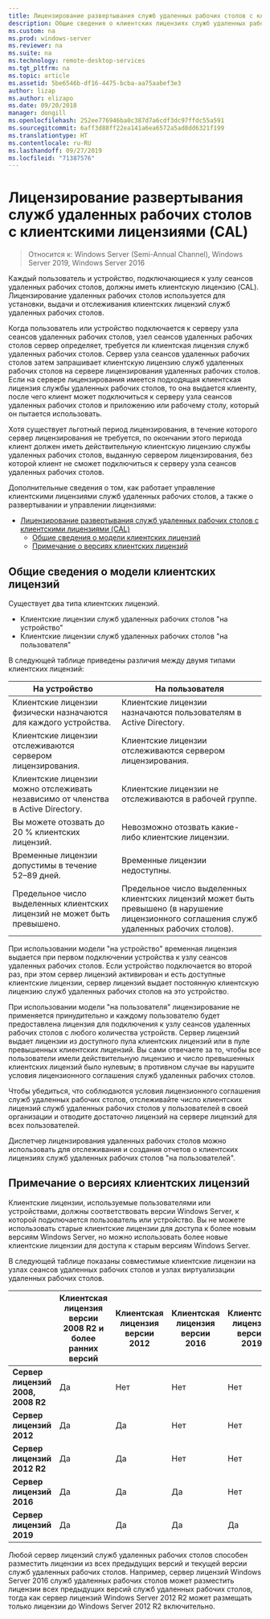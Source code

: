 ```yaml
---
title: Лицензирование развертывания служб удаленных рабочих столов с клиентскими лицензиями (CAL)
description: Общие сведения о клиентских лицензиях служб удаленных рабочих столов.
ms.custom: na
ms.prod: windows-server
ms.reviewer: na
ms.suite: na
ms.technology: remote-desktop-services
ms.tgt_pltfrm: na
ms.topic: article
ms.assetid: 5be6546b-df16-4475-bcba-aa75aabef3e3
author: lizap
ms.author: elizapo
ms.date: 09/20/2018
manager: dongill
ms.openlocfilehash: 252ee776946ba0c387d7a6cdf3dc97ffdc55a591
ms.sourcegitcommit: 6aff3d88ff22ea141a6ea6572a5ad8dd6321f199
ms.translationtype: HT
ms.contentlocale: ru-RU
ms.lasthandoff: 09/27/2019
ms.locfileid: "71387576"
---
```

# <a name="license-your-rds-deployment-with-client-access-licenses-cals"></a>Лицензирование развертывания служб удаленных рабочих столов с клиентскими лицензиями (CAL)

>Относится к: Windows Server (Semi-Annual Channel), Windows Server 2019, Windows Server 2016

Каждый пользователь и устройство, подключающиеся к узлу сеансов удаленных рабочих столов, должны иметь клиентскую лицензию (CAL). Лицензирование удаленных рабочих столов используется для установки, выдачи и отслеживания клиентских лицензий служб удаленных рабочих столов.  

Когда пользователь или устройство подключается к серверу узла сеансов удаленных рабочих столов, узел сеансов удаленных рабочих столов сервер определяет, требуется ли клиентская лицензия служб удаленных рабочих столов. Сервер узла сеансов удаленных рабочих столов затем запрашивает клиентскую лицензию служб удаленных рабочих столов на сервере лицензирования удаленных рабочих столов. Если на сервере лицензирования имеется подходящая клиентская лицензия службы удаленных рабочих столов, то она выдается клиенту, после чего клиент может подключиться к серверу узла сеансов удаленных рабочих столов и приложению или рабочему столу, который он пытается использовать.

Хотя существует льготный период лицензирования, в течение которого сервер лицензирования не требуется, по окончании этого периода клиент должен иметь действительную клиентскую лицензию службы удаленных рабочих столов, выданную сервером лицензирования, без которой клиент не сможет подключиться к серверу узла сеансов удаленных рабочих столов.

Дополнительные сведения о том, как работает управление клиентскими лицензиями служб удаленных рабочих столов, а также о развертывании и управлении лицензиями:

- [Лицензирование развертывания служб удаленных рабочих столов с клиентскими лицензиями (CAL)](#license-your-rds-deployment-with-client-access-licenses-cals)
  - [Общие сведения о модели клиентских лицензий](#understanding-the-cals-model)
  - [Примечание о версиях клиентских лицензий](#note-about-cal-versions)

## <a name="understanding-the-cals-model"></a>Общие сведения о модели клиентских лицензий

Существует два типа клиентских лицензий.

- Клиентские лицензии служб удаленных рабочих столов "на устройство"
- Клиентские лицензии служб удаленных рабочих столов "на пользователя"

В следующей таблице приведены различия между двумя типами клиентских лицензий:

| На устройство                                                     | На пользователя                                                                         |
|----------------------------------------------------------------|----------------------------------------------------------------------------------|
| Клиентские лицензии физически назначаются для каждого устройства.                   | Клиентские лицензии назначаются пользователям в Active Directory.                                 |
| Клиентские лицензии отслеживаются сервером лицензирования.                        | Клиентские лицензии отслеживаются сервером лицензирования.                                          |
| Клиентские лицензии можно отслеживать независимо от членства в Active Directory. | Клиентские лицензии не отслеживаются в рабочей группе.                                       |
| Вы можете отозвать до 20 % клиентских лицензий.                              | Невозможно отозвать какие-либо клиентские лицензии.                                                      |
| Временные лицензии допустимы в течение 52–89 дней.                       | Временные лицензии недоступны.                                                |
| Предельное число выделенных клиентских лицензий не может быть превышено.                                  | Предельное число выделенных клиентских лицензий может быть превышено (в нарушение лицензионного соглашения служб удаленных рабочих столов). |

При использовании модели "на устройство" временная лицензия выдается при первом подключении устройства к узлу сеансов удаленных рабочих столов. Если устройство подключается во второй раз, при этом сервер лицензий активирован и есть доступные клиентские лицензии, сервер лицензий выдает постоянную клиентскую лицензию служб удаленных рабочих столов на это устройство.

При использовании модели "на пользователя" лицензирование не применяется принудительно и каждому пользователю будет предоставлена лицензия для подключения к узлу сеансов удаленных рабочих столов с любого количества устройств. Сервер лицензий выдает лицензии из доступного пула клиентских лицензий или в пуле превышенных клиентских лицензий. Вы сами отвечаете за то, чтобы все пользователи имели действительную лицензию и число превышенных клиентских лицензий было нулевым; в противном случае вы нарушите условия лицензионного соглашения служб удаленных рабочих столов.

Чтобы убедиться, что соблюдаются условия лицензионного соглашения служб удаленных рабочих столов, отслеживайте число клиентских лицензий служб удаленных рабочих столов у пользователей в своей организации и отводите достаточно лицензий на сервере лицензий для всех пользователей.

Диспетчер лицензирования удаленных рабочих столов можно использовать для отслеживания и создания отчетов о клиентских лицензиях служб удаленных рабочих столов "на пользователей".

## <a name="note-about-cal-versions"></a>Примечание о версиях клиентских лицензий

Клиентские лицензии, используемые пользователями или устройствами, должны соответствовать версии Windows Server, к которой подключается пользователь или устройство. Вы не можете использовать старые клиентские лицензии для доступа к более новым версиям Windows Server, но можно использовать более новые клиентские лицензии для доступа к старым версиям Windows Server.

В следующей таблице показаны совместимые клиентские лицензии на узлах сеансов удаленных рабочих столов и узлах виртуализации удаленных рабочих столов.

|                  |Клиентская лицензия версии 2008 R2 и более ранних версий|Клиентская лицензия версии 2012|Клиентская лицензия версии 2016|Клиентская лицензия версии 2019|
|---------------------------------|--------|--------|--------|--------|
| **Сервер лицензий 2008, 2008 R2**| Да    | Нет     | Нет     | Нет     |
| **Сервер лицензий 2012**         | Да    | Да    | Нет     | Нет     |
| **Сервер лицензий 2012 R2**      | Да    | Да    | Нет     | Нет     |
| **Сервер лицензий 2016**         | Да    | Да    | Да    | Нет     |
| **Сервер лицензий 2019**         | Да    | Да    | Да    | Да    |

Любой сервер лицензий служб удаленных рабочих столов способен разместить лицензии из всех предыдущих версий и текущей версии служб удаленных рабочих столов. Например, сервер лицензий Windows Server 2016 служб удаленных рабочих столов может разместить лицензии всех предыдущих версий служб удаленных рабочих столов, тогда как сервер лицензий Windows Server 2012 R2 может размещать только лицензии до Windows Server 2012 R2 включительно.
